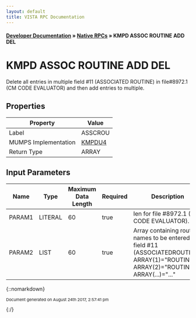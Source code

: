 ```yaml
---
layout: default
title: VISTA RPC Documentation
---
```


#### [Developer Documentation](../index) &#187; [Native RPCs](TableOfContents) &#187; KMPD ASSOC ROUTINE ADD DEL<br/>
# KMPD ASSOC ROUTINE ADD DEL

Delete all entries in multiple field #11 (ASSOCIATED ROUTINE) in file#8972.1 (CM CODE EVALUATOR) and then add entries to multiple.

## Properties

Property | Value
--- | ---
Label | ASSCROU
MUMPS Implementation | [KMPDU4](http://code.osehra.org/dox/Routine_KMPDU4_source.html)
Return Type | ARRAY


## Input Parameters

Name | Type | Maximum Data Length | Required | Description
--- | --- | --- | --- | ---
PARAM1 | LITERAL | 60 | true | Ien for file #8972.1 (CM CODE EVALUATOR).
PARAM2 | LIST | 60 | true | Array containing routine names to be entered into field #11 (ASSOCIATEDROUTINE).         ARRAY(1)&#x3D;&quot;ROUTINE1&quot;        ARRAY(2)&#x3D;&quot;ROUTINE2&quot;        ARRAY(...)&#x3D;&quot;...&quot;



{::nomarkdown} <br/><p style="font-size: 11px">Document generated on August 24th 2017, 2:57:41 pm</p>{:/}